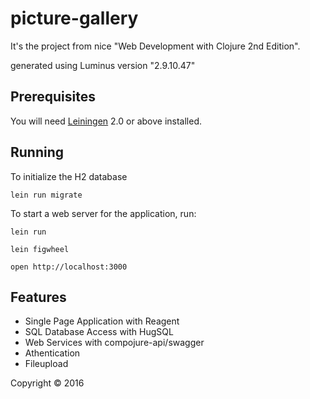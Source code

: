 # picture-gallery

It's the project from nice "Web Development with Clojure 2nd Edition".

generated using Luminus version "2.9.10.47"

## Prerequisites

You will need [Leiningen][1] 2.0 or above installed.

[1]: https://github.com/technomancy/leiningen

## Running

To initialize the H2 database

    lein run migrate

To start a web server for the application, run:

    lein run

    lein figwheel

    open http://localhost:3000

## Features

   - Single Page Application with Reagent
   - SQL Database Access with HugSQL
   - Web Services with compojure-api/swagger
   - Athentication
   - Fileupload

Copyright © 2016
